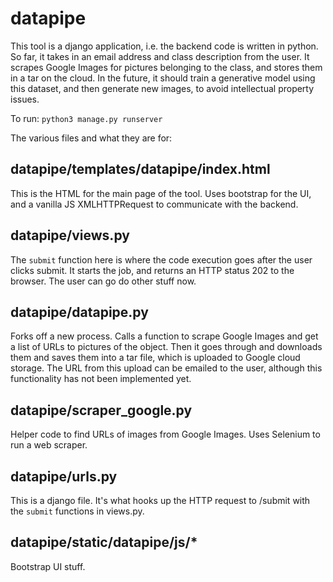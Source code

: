 # datapipe

This tool is a django application, i.e. the backend code is written in python. So far, it takes in an email address and class description from the user. It scrapes Google Images for pictures belonging to the class, and stores them in a tar on the cloud. In the future, it should train a generative model using this dataset, and then generate new images, to avoid intellectual property issues.

To run: `python3 manage.py runserver`

The various files and what they are for:

## datapipe/templates/datapipe/index.html

This is the HTML for the main page of the tool. Uses bootstrap for the UI, and a vanilla JS XMLHTTPRequest to communicate with the backend.

## datapipe/views.py

The `submit` function here is where the code execution goes after the user clicks submit. It starts the job, and returns an HTTP status 202 to the browser. The user can go do other stuff now.

## datapipe/datapipe.py

Forks off a new process. Calls a function to scrape Google Images and get a list of URLs to pictures of the object. Then it goes through and downloads them and saves them into a tar file, which is uploaded to Google cloud storage. The URL from this upload can be emailed to the user, although this functionality has not been implemented yet.

## datapipe/scraper_google.py

Helper code to find URLs of images from Google Images. Uses Selenium to run a web scraper.

## datapipe/urls.py

This is a django file. It's what hooks up the HTTP request to /submit with the `submit` functions in views.py.

## datapipe/static/datapipe/js/*

Bootstrap UI stuff.
